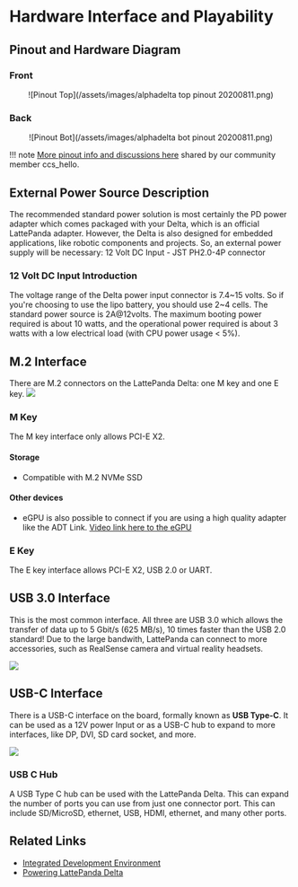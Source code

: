 # Hardware Interface and Playability

## Pinout and Hardware Diagram
### Front
<center>![Pinout Top](/assets/images/alphadelta top pinout 20200811.png)</center>  

### Back
<center>![Pinout Bot](/assets/images/alphadelta bot pinout 20200811.png)</center>

!!! note
    [More pinout info and discussions here](https://www.lattepanda.com/topic-f23t16906.html) shared by our community member ccs_hello.


## External Power Source Description

The recommended standard power solution is most certainly the PD power adapter which comes packaged with your Delta, which is an official LattePanda adapter. However, the Delta is also designed for embedded applications, like robotic components and projects. So, an external power supply will be necessary: 12 Volt DC Input - JST PH2.0-4P connector
### 12 Volt DC Input Introduction

The voltage range of the Delta power input connector is 7.4~15 volts. So if you're choosing to use the lipo battery, you should use 2~4 cells. The standard power source is 2A@12volts. The maximum booting power required is about 10 watts, and the operational power required is about 3 watts with a low electrical load (with CPU power usage < 5%).

## M.2 Interface

There are M.2 connectors on the LattePanda Delta: one M key and one E key.
![](https://i.imgur.com/rIH5QtK.jpg)

### M Key
The M key interface only allows PCI-E X2.
#### **Storage**
* Compatible with M.2 NVMe SSD
#### **Other devices**
* eGPU is also possible to connect if you are using a high quality adapter like the ADT Link.
[Video link here to the eGPU](https://youtu.be/LMmm2V33cvs)
### E Key

The E key interface allows PCI-E X2, USB 2.0 or UART.


## USB 3.0 Interface

This is the most common interface. All three are USB 3.0 which allows the transfer of data up to 5 Gbit/s (625 MB/s), 10 times faster than the USB 2.0 standard! Due to the large bandwith, LattePanda can connect to more accessories, such as RealSense camera and virtual reality headsets.

![](https://i.imgur.com/zwyyMtD.jpg)


## USB-C Interface

There is a USB-C interface on the board, formally known as **USB Type-C**. It can be used as a 12V power Input or as a USB-C hub to expand to more interfaces, like DP, DVI, SD card socket, and more. 

![](https://i.imgur.com/FDdrFEz.jpg)

### USB C Hub

A USB Type C hub can be used with the LattePanda Delta. This can expand the number of ports you can use from just one connector port. This can include SD/MicroSD, ethernet, USB, HDMI, ethernet, and many other ports.



## Related Links 
* [Integrated Development Environment](/content/delta_edition/ide.md)
* [Powering LattePanda Delta](/content/delta_edition/powering.md)

